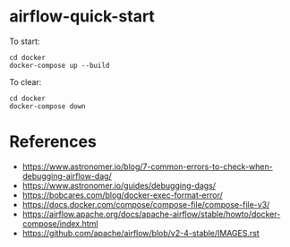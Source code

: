 # airflow-quick-start

To start:

```shell
cd docker
docker-compose up --build
```

To clear:
```shell
cd docker
docker-compose down
```

# References

- https://www.astronomer.io/blog/7-common-errors-to-check-when-debugging-airflow-dag/
- https://www.astronomer.io/guides/debugging-dags/
- https://bobcares.com/blog/docker-exec-format-error/
- https://docs.docker.com/compose/compose-file/compose-file-v3/
- https://airflow.apache.org/docs/apache-airflow/stable/howto/docker-compose/index.html
- https://github.com/apache/airflow/blob/v2-4-stable/IMAGES.rst